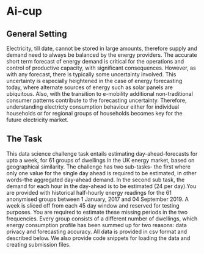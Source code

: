 # Ai-cup

## General Setting

Electricity, till date, cannot be stored in large amounts, therefore supply and demand need to always be balanced by the energy providers. The accurate short term forecast of energy demand is critical for the operations and control of productive capacity, with significant consequences. However, as with any forecast, there is typically some uncertainty involved. This uncertainty is especially heightened in the case of energy forecasting today, where alternate sources of energy such as solar panels are ubiquitous. Also, with the transition to e-mobility additional non-traditional consumer patterns contribute to the forecasting uncertainty. Therefore, understanding electricty consumption behaviour either for individual households or for regional groups of households becomes key for the future electricity market.

## The Task

This data science challenge task entails estimating day-ahead-forecasts for upto a week, for 61 groups of dwellings in the UK energy market, based on geographical similarity. The challenge has two sub-tasks- the first where only one value for the single day ahead is required to be estimated, in other words-the aggregated day-ahead demand. In the second sub task, the demand for each hour in the day-ahead is to be estimated (24 per day).You are provided with historical half-hourly energy readings for the 61 anonymised groups between 1 January, 2017 and 04 September 2019. A week is sliced off from each 45 day window and reserved for testing purposes. You are required to estimate these missing periods in the two frequencies. Every group consists of a different number of dwellings, which energy consumption profile has been summed up for two reasons: data privacy and forecasting accuracy. All data is provided in csv format and described below. We also provide code snippets for loading the data and creating submission files.


